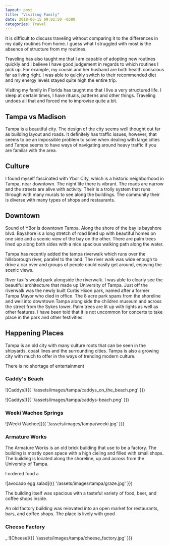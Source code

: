 ```yaml
---
layout: post
title: "Visiting Family"
date: 2018-06-15 09:02:50 -0500
categories: Travel
---
```


It is difficult to discuss traveling without comparing it to the differences in my daily routines from home. I guess what I struggled with most is the absence of structure from my routines. 

Traveling has also taught me that I am capable of adopting new routines quickly and I believe I have good judgement in regards to which routines I pick up. For example, my cousin and her husband are both health conscious far as living right. I was able to quickly switch to their recommended diet and my energy levels stayed quite high the entire trip.

Visiting my family in Florida has taught me that I live a very structured life. I sleep at certain times, I have rituals, patterns and other things. Traveling undoes all that and forced me to improvise quite a bit. 

## Tampa vs Madison

Tampa is a beautiful city. The design of the city seems well thought out far as building layout and roads. It definitely has traffic issues, however, that seems to be an impossible problem to solve when dealing with large cities and Tampa seems to have ways of navigating around heavy traffic if you are familar with the area.

## Culture
I found myself fascinated with Ybor City, which is a historic neighborhood in Tampa, near downtown. The night life there is vibrant. The roads are narrow and the streets are alive with activity. Their is a trolly system that runs through with many murals to see along the buildings. The community their is diverse with many types of shops and restaurants. 

## Downtown
Sound of YBor is downtown Tampa. Along the shore of the bay is bayshore blvd. Bayshore is a long stretch of road lined up with beautiful homes on one side and a scenic view of the bay on the other. There are palm trees lined up along both sides with a nice spacious walking path along the water. 

Tampa has recently added the tampa riverwalk which runs over the hillsborough river, parallel to the land. The river walk was wide enough to drive a car over and groups of people could easily get around, enjoying the scenic views. 

River taxi's would park alongside the riverwalk. I was able to clearly see the beautiful architecture that made up University of Tampa. Just off the riverwalk was the newly built Curtis Hixon park, named after a former Tampa Mayor who died in office. The 8 acre park spans from the shoreline and well into downtown Tampa along side the children museum and across the street from the Sykes tower. Palm trees are lit up with lights as well as other features. I have been told that it is not uncommon for concerts to take place in the park and other festivities.

## Happening Places
Tampa is an old city with many culture roots that can be seen in the shipyards, coast lines and the surrounding cities. Tampa is also a growing city with much to offer in the ways of trending modern culture.  

There is no shortage of entertainment

### Caddy's Beach 
![Caddys]({{ '/assets/images/tampa/caddys_on_the_beach.png' }})

![Caddys]({{ '/assets/images/tampa/caddys-beach.png' }})

### Weeki Wachee Springs
![Weeki Wachee]({{ '/assets/images/tampa/weeki.jpg' }})

### Armature Works 
The Armature Works is an old brick building that use to be a factory. The building is mostly open space with a high cieling and filled with small shops. The building is located along the shoreline, up and across from the University of Tampa. 

I ordered food a

![avocado egg salad]({{ '/assets/images/tampa/graze.jpg' }})


 The building itself was spacious with a tasteful variety of food, beer, and coffee shops inside. 

An old factory building was reinvated into an open market for restaurants, bars, and coffee shops. The place is lively with good 

### Cheese Factory
_
![Cheese]({{ '/assets/images/tampa/cheese_factory.jpg' }})

